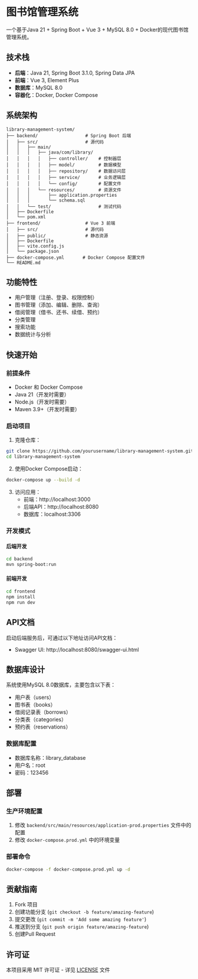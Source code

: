 # 图书馆管理系统

一个基于Java 21 + Spring Boot + Vue 3 + MySQL 8.0 + Docker的现代图书馆管理系统。

## 技术栈

- **后端**：Java 21, Spring Boot 3.1.0, Spring Data JPA
- **前端**：Vue 3, Element Plus
- **数据库**：MySQL 8.0
- **容器化**：Docker, Docker Compose

## 系统架构

```
library-management-system/
├── backend/                  # Spring Boot 后端
│   ├── src/                  # 源代码
│   │   ├── main/
│   │   │   ├── java/com/library/
│   │   │   │   ├── controller/    # 控制器层
│   │   │   │   ├── model/         # 数据模型
│   │   │   │   ├── repository/    # 数据访问层
│   │   │   │   ├── service/       # 业务逻辑层
│   │   │   │   └── config/        # 配置文件
│   │   │   └── resources/         # 资源文件
│   │   │       ├── application.properties
│   │   │       └── schema.sql
│   │   └── test/                  # 测试代码
│   ├── Dockerfile
│   └── pom.xml
├── frontend/                 # Vue 3 前端
│   ├── src/                  # 源代码
│   ├── public/               # 静态资源
│   ├── Dockerfile
│   ├── vite.config.js
│   └── package.json
├── docker-compose.yml       # Docker Compose 配置文件
└── README.md
```

## 功能特性

- 用户管理（注册、登录、权限控制）
- 图书管理（添加、编辑、删除、查询）
- 借阅管理（借书、还书、续借、预约）
- 分类管理
- 搜索功能
- 数据统计与分析

## 快速开始

### 前提条件

- Docker 和 Docker Compose
- Java 21（开发时需要）
- Node.js（开发时需要）
- Maven 3.9+（开发时需要）

### 启动项目

1. 克隆仓库：

```bash
git clone https://github.com/yourusername/library-management-system.git
cd library-management-system
```

2. 使用Docker Compose启动：

```bash
docker-compose up --build -d
```

3. 访问应用：
   - 前端：http://localhost:3000
   - 后端API：http://localhost:8080
   - 数据库：localhost:3306

### 开发模式

#### 后端开发

```bash
cd backend
mvn spring-boot:run
```

#### 前端开发

```bash
cd frontend
npm install
npm run dev
```

## API文档

启动后端服务后，可通过以下地址访问API文档：
- Swagger UI: http://localhost:8080/swagger-ui.html

## 数据库设计

系统使用MySQL 8.0数据库，主要包含以下表：
- 用户表（users）
- 图书表（books）
- 借阅记录表（borrows）
- 分类表（categories）
- 预约表（reservations）

### 数据库配置

- 数据库名称：library_database
- 用户名：root
- 密码：123456

## 部署

### 生产环境配置

1. 修改 `backend/src/main/resources/application-prod.properties` 文件中的配置
2. 修改 `docker-compose.prod.yml` 中的环境变量

### 部署命令

```bash
docker-compose -f docker-compose.prod.yml up -d
```

## 贡献指南

1. Fork 项目
2. 创建功能分支 (`git checkout -b feature/amazing-feature`)
3. 提交更改 (`git commit -m 'Add some amazing feature'`)
4. 推送到分支 (`git push origin feature/amazing-feature`)
5. 创建Pull Request

## 许可证

本项目采用 MIT 许可证 - 详见 [LICENSE](LICENSE) 文件 